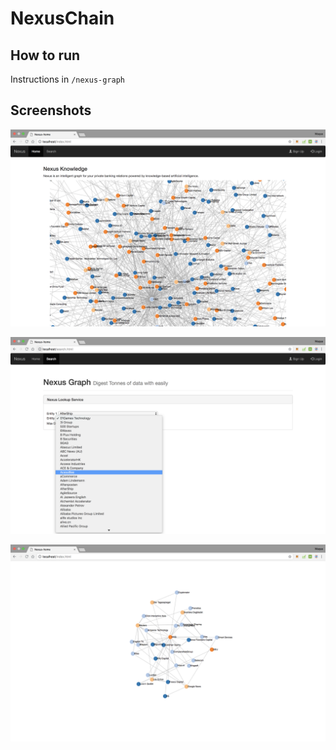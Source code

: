 # NexusChain

## How to run

Instructions in `/nexus-graph`

## Screenshots

<p align="center">
  <img src="/screenshots/home.png" width="800"/>
</p>

<p align="center">
  <img src="/screenshots/search_form.png" width="800"/>
</p>

<p align="center">
  <img src="/screenshots/search_result.png" width="800"/>
</p>

